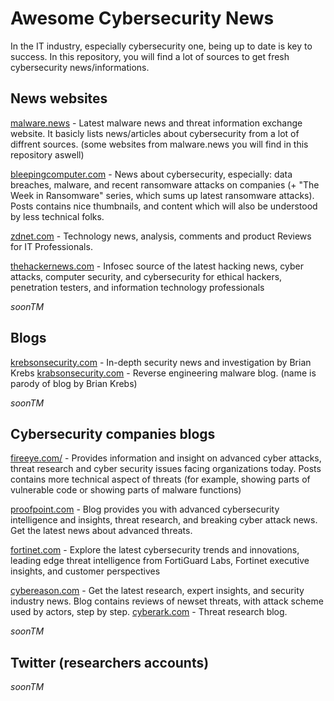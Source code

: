 # Awesome Cybersecurity News

In the IT industry, especially cybersecurity one, being up to date is key to success.
In this repository, you will find a lot of sources to get fresh cybersecurity news/informations.

## News websites
[malware.news](https://malware.news/) - Latest malware news and threat information exchange website. It basicly lists news/articles about cybersecurity from
a lot of diffrent sources. (some websites from malware.news you will find in this repository aswell)


[bleepingcomputer.com](https://www.bleepingcomputer.com/) - News about cybersecurity, especially: data breaches, malware, and recent ransomware attacks on companies (+ "The Week in Ransomware" series, which sums up latest ransomware attacks). Posts contains nice thumbnails, and content which will also be understood by less technical folks.

[zdnet.com](https://www.zdnet.com/) - Technology news, analysis, comments and product Reviews for IT Professionals. 


[thehackernews.com](https://thehackernews.com/) - Infosec source of the latest hacking news, cyber attacks, computer security, and cybersecurity for ethical hackers, penetration testers, and information technology professionals

*soonTM*

## Blogs
[krebsonsecurity.com](https://krebsonsecurity.com/) - In-depth security news and investigation by Brian Krebs
[krabsonsecurity.com](https://krabsonsecurity.com/) - Reverse engineering malware blog. (name is parody of blog by Brian Krebs)

*soonTM*

## Cybersecurity companies blogs
[fireeye.com/](https://www.fireeye.com/blog.html) - Provides information and insight on advanced cyber attacks, threat research and cyber security issues facing organizations today. Posts contains more technical aspect of threats (for example, showing parts of vulnerable code or showing parts of malware functions)

[proofpoint.com](https://www.proofpoint.com/us/blog) - Blog provides you with advanced cybersecurity intelligence and insights, threat research, and breaking cyber attack news. Get the latest news about advanced threats.

[fortinet.com](https://www.fortinet.com/blog) - Explore the latest cybersecurity trends and innovations, leading edge threat intelligence from FortiGuard Labs, Fortinet executive insights, and customer perspectives

[cybereason.com](https://www.cybereason.com/blog) - Get the latest research, expert insights, and security industry news. Blog contains reviews of newset threats, with attack scheme used by actors, step by step.
[cyberark.com](https://www.cyberark.com/resources/threat-research-blog) - Threat research blog.

*soonTM*

## Twitter (researchers accounts)
*soonTM*

